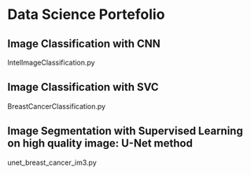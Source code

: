 # Data Science Portefolio

## Image Classification with CNN
IntelImageClassification.py

## Image Classification with SVC
BreastCancerClassification.py

## Image Segmentation with Supervised Learning on high quality image: U-Net method
unet_breast_cancer_im3.py
